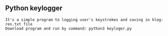 ## Python keylogger
	It's a simple program to logging user's keystrokes and saving in klog-res.txt file
	Download program and run by command: python3 keyloger.py